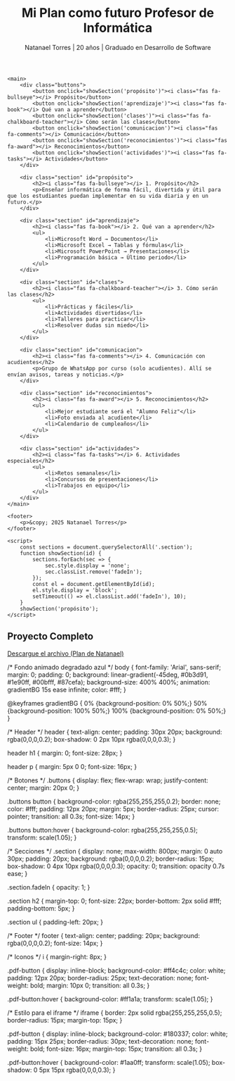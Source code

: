 


<!DOCTYPE html>
<html lang="es">
<head>
    <meta charset="UTF-8">
    <meta name="viewport" content="width=device-width, initial-scale=1.0">
    <title>Plan Docente - Natanael Torres</title>
    <link rel="stylesheet" href="style.css">
    <link href="https://cdnjs.cloudflare.com/ajax/libs/font-awesome/6.4.0/css/all.min.css" rel="stylesheet">
</head>
<body>
    <header>
        <h1><i class="fas fa-laptop-code"></i> Mi Plan como futuro Profesor de Informática</h1>
        <p>Natanael Torres | 20 años | Graduado en Desarrollo de Software</p>
    </header>

    <main>
        <div class="buttons">
            <button onclick="showSection('propósito')"><i class="fas fa-bullseye"></i> Propósito</button>
            <button onclick="showSection('aprendizaje')"><i class="fas fa-book"></i> Qué van a aprender</button>
            <button onclick="showSection('clases')"><i class="fas fa-chalkboard-teacher"></i> Cómo serán las clases</button>
            <button onclick="showSection('comunicacion')"><i class="fas fa-comments"></i> Comunicación</button>
            <button onclick="showSection('reconocimientos')"><i class="fas fa-award"></i> Reconocimientos</button>
            <button onclick="showSection('actividades')"><i class="fas fa-tasks"></i> Actividades</button>
        </div>

        <div class="section" id="propósito">
            <h2><i class="fas fa-bullseye"></i> 1. Propósito</h2>
            <p>Enseñar informática de forma fácil, divertida y útil para que los estudiantes puedan implementar en su vida diaria y en un futuro.</p>
        </div>

        <div class="section" id="aprendizaje">
            <h2><i class="fas fa-book"></i> 2. Qué van a aprender</h2>
            <ul>
                <li>Microsoft Word → Documentos</li>
                <li>Microsoft Excel → Tablas y fórmulas</li>
                <li>Microsoft PowerPoint → Presentaciones</li>
                <li>Programación básica → Último periodo</li>
            </ul>
        </div>

        <div class="section" id="clases">
            <h2><i class="fas fa-chalkboard-teacher"></i> 3. Cómo serán las clases</h2>
            <ul>
                <li>Prácticas y fáciles</li>
                <li>Actividades divertidas</li>
                <li>Talleres para practicar</li>
                <li>Resolver dudas sin miedo</li>
            </ul>
        </div>

        <div class="section" id="comunicacion">
            <h2><i class="fas fa-comments"></i> 4. Comunicación con acudientes</h2>
            <p>Grupo de WhatsApp por curso (solo acudientes). Allí se envían avisos, tareas y noticias.</p>
        </div>

        <div class="section" id="reconocimientos">
            <h2><i class="fas fa-award"></i> 5. Reconocimientos</h2>
            <ul>
                <li>Mejor estudiante será el "Alumno Feliz"</li>
                <li>Foto enviada al acudiente</li>
                <li>Calendario de cumpleaños</li>
            </ul>
        </div>

        <div class="section" id="actividades">
            <h2><i class="fas fa-tasks"></i> 6. Actividades especiales</h2>
            <ul>
                <li>Retos semanales</li>
                <li>Concursos de presentaciones</li>
                <li>Trabajos en equipo</li>
            </ul>
        </div>
    </main>

    <footer>
        <p>&copy; 2025 Natanael Torres</p>
    </footer>

    <script>
        const sections = document.querySelectorAll('.section');
        function showSection(id) {
            sections.forEach(sec => {
                sec.style.display = 'none';
                sec.classList.remove('fadeIn');
            });
            const el = document.getElementById(id);
            el.style.display = 'block';
            setTimeout(() => el.classList.add('fadeIn'), 10);
        }
        showSection('propósito');
    </script>

<section id="descargar-pdf">
    <h2><i class="fas fa-file-pdf"></i> Proyecto Completo</h2>
    <a href="Plan Docente de Natanael Torres.pdf" download class="pdf-button">
        <i class="fas fa-download"></i> Descargue el archivo (Plan de Natanael)
    </a>
</section>

/* Fondo animado degradado azul */
body {
    font-family: 'Arial', sans-serif;
    margin: 0;
    padding: 0;
    background: linear-gradient(-45deg, #0b3d91, #1e90ff, #00bfff, #87cefa);
    background-size: 400% 400%;
    animation: gradientBG 15s ease infinite;
    color: #fff;
}

@keyframes gradientBG {
    0% {background-position: 0% 50%;}
    50% {background-position: 100% 50%;}
    100% {background-position: 0% 50%;}
}

/* Header */
header {
    text-align: center;
    padding: 30px 20px;
    background: rgba(0,0,0,0.2);
    box-shadow: 0 2px 10px rgba(0,0,0,0.3);
}

header h1 {
    margin: 0;
    font-size: 28px;
}

header p {
    margin: 5px 0 0;
    font-size: 16px;
}

/* Botones */
.buttons {
    display: flex;
    flex-wrap: wrap;
    justify-content: center;
    margin: 20px 0;
}

.buttons button {
    background-color: rgba(255,255,255,0.2);
    border: none;
    color: #fff;
    padding: 12px 20px;
    margin: 5px;
    border-radius: 25px;
    cursor: pointer;
    transition: all 0.3s;
    font-size: 14px;
}

.buttons button:hover {
    background-color: rgba(255,255,255,0.5);
    transform: scale(1.05);
}

/* Secciones */
.section {
    display: none;
    max-width: 800px;
    margin: 0 auto 30px;
    padding: 20px;
    background: rgba(0,0,0,0.2);
    border-radius: 15px;
    box-shadow: 0 4px 10px rgba(0,0,0,0.3);
    opacity: 0;
    transition: opacity 0.7s ease;
}

.section.fadeIn {
    opacity: 1;
}

.section h2 {
    margin-top: 0;
    font-size: 22px;
    border-bottom: 2px solid #fff;
    padding-bottom: 5px;
}

.section ul {
    padding-left: 20px;
}

/* Footer */
footer {
    text-align: center;
    padding: 20px;
    background: rgba(0,0,0,0.2);
    font-size: 14px;
}

/* Iconos */
i {
    margin-right: 8px;
}


.pdf-button {
    display: inline-block;
    background-color: #ff4c4c;
    color: white;
    padding: 12px 20px;
    border-radius: 25px;
    text-decoration: none;
    font-weight: bold;
    margin: 10px 0;
    transition: all 0.3s;
}

.pdf-button:hover {
    background-color: #ff1a1a;
    transform: scale(1.05);
}

/* Estilo para el iframe */
iframe {
    border: 2px solid rgba(255,255,255,0.5);
    border-radius: 15px;
    margin-top: 15px;
}


.pdf-button {
    display: inline-block;
    background-color: #180337;
    color: white;
    padding: 15px 25px;
    border-radius: 30px;
    text-decoration: none;
    font-weight: bold;
    font-size: 16px;
    margin-top: 15px;
    transition: all 0.3s;
}

.pdf-button:hover {
    background-color: #1aa0ff;
    transform: scale(1.05);
    box-shadow: 0 5px 15px rgba(0,0,0,0.3);
}


</body>
</html>
